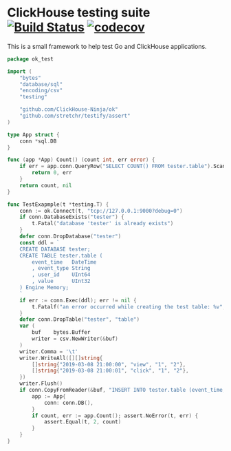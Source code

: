 # ClickHouse testing suite [![Build Status](https://travis-ci.org/ClickHouse-Ninja/ok.svg?branch=master)](https://travis-ci.org/ClickHouse-Ninja/ok) [![codecov](https://codecov.io/gh/ClickHouse-Ninja/ok/branch/master/graph/badge.svg)](https://codecov.io/gh/ClickHouse-Ninja/ok)

This is a small framework to help test Go and ClickHouse applications.

```go
package ok_test

import (
	"bytes"
	"database/sql"
	"encoding/csv"
	"testing"

	"github.com/ClickHouse-Ninja/ok"
	"github.com/stretchr/testify/assert"
)

type App struct {
	conn *sql.DB
}

func (app *App) Count() (count int, err error) {
	if err = app.conn.QueryRow("SELECT COUNT() FROM tester.table").Scan(&count); err != nil {
		return 0, err
	}
	return count, nil
}

func TestExapmple(t *testing.T) {
	conn := ok.Connect(t, "tcp://127.0.0.1:9000?debug=0")
	if conn.DatabaseExists("tester") {
		t.Fatal("database 'tester' is already exists")
	}
	defer conn.DropDatabase("tester")
	const ddl = `
	CREATE DATABASE tester;
	CREATE TABLE tester.table (
		event_time   DateTime
		, event_type String
		, user_id    UInt64
		, value      UInt32
	) Engine Memory;
	`
	if err := conn.Exec(ddl); err != nil {
		t.Fatalf("an error occurred while creating the test table: %v", err)
	}
	defer conn.DropTable("tester", "table")
	var (
		buf    bytes.Buffer
		writer = csv.NewWriter(&buf)
	)
	writer.Comma = '\t'
	writer.WriteAll([][]string{
		[]string{"2019-03-08 21:00:00", "view", "1", "2"},
		[]string{"2019-03-08 21:00:01", "click", "1", "2"},
	})
	writer.Flush()
	if conn.CopyFromReader(&buf, "INSERT INTO tester.table (event_time, event_type, user_id, value) VALUES") {
		app := App{
			conn: conn.DB(),
		}
		if count, err := app.Count(); assert.NoError(t, err) {
			assert.Equal(t, 2, count)
		}
	}
}
```